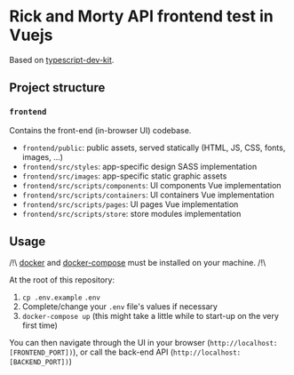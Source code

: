 # Rick and Morty API frontend test in Vuejs

Based on [typescript-dev-kit](https://github.com/openizr/typescript-dev-kit).


## Project structure

### `frontend`

Contains the front-end (in-browser UI) codebase.

- `frontend/public`: public assets, served statically (HTML, JS, CSS, fonts, images, ...)
- `frontend/src/styles`: app-specific design SASS implementation
- `frontend/src/images`: app-specific static graphic assets
- `frontend/src/scripts/components`: UI components Vue implementation
- `frontend/src/scripts/containers`: UI containers Vue implementation
- `frontend/src/scripts/pages`: UI pages Vue implementation
- `frontend/src/scripts/store`: store modules implementation


## Usage

/!\ [docker](https://docs.docker.com/engine/install/) and [docker-compose](https://docs.docker.com/compose/install/) must be installed on your machine. /!\

At the root of this repository:

1. `cp .env.example` `.env`
2. Complete/change your `.env` file's values if necessary
3. `docker-compose up` (this might take a little while to start-up on the very first time)

You can then navigate through the UI in your browser (`http://localhost:[FRONTEND_PORT])`), or
call the back-end API (`http://localhost:[BACKEND_PORT])`)
